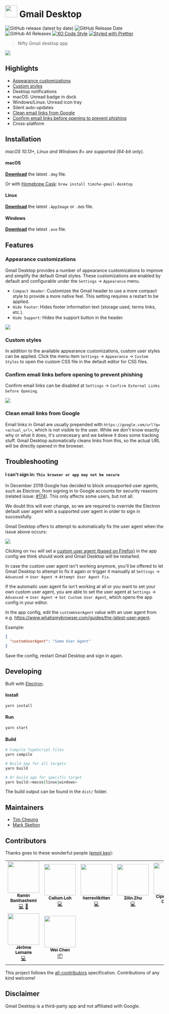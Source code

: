 # <img src="media/logo.png" height="38"> Gmail Desktop

![GitHub release (latest by date)](https://img.shields.io/github/v/release/timche/gmail-desktop)
![GitHub Release Date](https://img.shields.io/github/release-date/timche/gmail-desktop)
![GitHub All Releases](https://img.shields.io/github/downloads/timche/gmail-desktop/total)
[![XO Code Style](https://img.shields.io/badge/code_style-XO-5ed9c7.svg)](https://github.com/sindresorhus/xo)
[![Styled with Prettier](https://img.shields.io/badge/styled_with-prettier-ff69b4.svg)](https://github.com/prettier/prettier)

> Nifty Gmail desktop app

![](media/screenshot.png)

## Highlights

- [Appearance customizations](#appearance-customizations)
- [Custom styles](#custom-styles)
- Desktop notifications
- macOS: Unread badge in dock
- Windows/Linux: Unread icon tray
- Silent auto-updates
- [Clean email links from Google](#clean-email-links-from-google)
- [Confirm email links before opening to prevent phishing](#confirm-email-links-before-opening-to-prevent-phishing)
- Cross-platform

## Installation

_macOS 10.13+, Linux and Windows 8+ are supported (64-bit only)._

#### macOS

[**Download**](https://github.com/timche/gmail-desktop/releases/latest) the latest `.dmg` file.

Or with [Homebrew Cask](https://caskroom.github.io/): `brew install timche-gmail-desktop`

#### Linux

[**Download**](https://github.com/timche/gmail-desktop/releases/latest) the latest `.AppImage` or `.deb` file.

#### Windows

[**Download**](https://github.com/timche/gmail-desktop/releases/latest) the latest `.exe` file.

## Features

### Appearance customizations

Gmail Desktop provides a number of appearance customizations to improve and simplify the default Gmail styles. These customizations are enabled by default and configurable under the `Settings` → `Appearance` menu.

- `Compact Header`: Customizes the Gmail header to use a more compact style to provide a more native feel. This setting requires a restart to be applied.
- `Hide Footer`: Hides footer information text (storage used, terms links, etc.).
- `Hide Support`: Hides the support button in the header.

![](media/appearancecustomization.gif)

### Custom styles

In addition to the available appearance customizations, custom user styles can be applied. Click the menu item `Settings` → `Appearance` → `Custom Styles` to open the custom CSS file in the default editor for CSS files.

### Confirm email links before opening to prevent phishing

Confirm email links can be disabled at `Settings` → `Confirm External Links before Opening`.

![](media/confirmlinkdialog.png)

### Clean email links from Google

Email links in Gmail are usually prepended with `https://google.com/url?q=<actual_url>`, which is not visible to the user. While we don't know exactly why or what it does, it's unnecesary and we believe it does some tracking stuff. Gmail Desktop automatically cleans links from this, so the actual URL will be directly opened in the browser.

## Troubleshooting

#### I can't sign in: `This browser or app may not be secure`

In December 2019 Google has decided to block unsupported user agents, such as Electron, from signing in to Google accounts for security reasons (related issue: [#174](https://github.com/timche/gmail-desktop/issues/174)). This only affects some users, but not all.

We doubt this will ever change, so we are required to override the Electron default user agent with a supported user agent in order to sign in successfully.

Gmail Desktop offers to attempt to automatically fix the user agent when the issue above occurs:

![](media/signinfixdialog.png)

Clicking on `Yes` will set a [custom user agent (based on Firefox)](https://github.com/timche/gmail-desktop/blob/master/src/user-agents.json) in the app config we think should work and Gmail Desktop will be restarted.

In case the custom user agent isn't working anymore, you'll be offered to let Gmail Desktop to attempt to fix it again or trigger it manually at `Settings` → `Advanced` → `User Agent` → `Attempt User Agent Fix`.

If the automatic user agent fix isn't working at all or you want to set your own custom user agent, you are able to set the user agent at `Settings` → `Advanced` → `User Agent` → `Set Custom User Agent`, which opens the app config in your editor.

In the app config, edit the `customUserAgent` value with an user agent from e.g. https://www.whatismybrowser.com/guides/the-latest-user-agent.

Example:

```json
{
  "customUserAgent": "Some User Agent"
}
```

Save the config, restart Gmail Desktop and sign in again.

## Developing

Built with [Electron](https://github.com/electron/electron).

#### Install

```sh
yarn install
```

#### Run

```sh
yarn start
```

#### Build

```sh
# Compile TypeScript files
yarn compile

# Build app for all targets
yarn build

# Or build app for specific target
yarn build:<macos|linux|windows>
```

The build output can be found in the `dist/` folder.

## Maintainers

- [Tim Cheung](https://github.com/timche)
- [Mark Skelton](https://github.com/mskelton)

## Contributors

Thanks goes to these wonderful people ([emoji key](https://allcontributors.org/docs/en/emoji-key)):

<!-- ALL-CONTRIBUTORS-LIST:START - Do not remove or modify this section -->
<!-- prettier-ignore-start -->
<!-- markdownlint-disable -->
<table>
  <tr>
    <td align="center"><a href="http://www.ramin.it"><img src="https://avatars1.githubusercontent.com/u/672932?v=4" width="100px;" alt=""/><br /><sub><b>Ramin Banihashemi</b></sub></a><br /><a href="https://github.com/timche/gmail-desktop/commits?author=bsramin" title="Code">💻</a> <a href="#ideas-bsramin" title="Ideas, Planning, & Feedback">🤔</a></td>
    <td align="center"><a href="https://github.com/cdloh"><img src="https://avatars3.githubusercontent.com/u/883577?v=4" width="100px;" alt=""/><br /><sub><b>Callum Loh</b></sub></a><br /><a href="https://github.com/timche/gmail-desktop/commits?author=cdloh" title="Code">💻</a></td>
    <td align="center"><a href="https://github.com/herrevilkitten"><img src="https://avatars0.githubusercontent.com/u/4753104?v=4" width="100px;" alt=""/><br /><sub><b>herrevilkitten</b></sub></a><br /><a href="https://github.com/timche/gmail-desktop/commits?author=herrevilkitten" title="Code">💻</a></td>
    <td align="center"><a href="https://zhuzilin.github.io/"><img src="https://avatars0.githubusercontent.com/u/10428324?v=4" width="100px;" alt=""/><br /><sub><b>Zilin Zhu</b></sub></a><br /><a href="https://github.com/timche/gmail-desktop/commits?author=zhuzilin" title="Code">💻</a></td>
    <td align="center"><a href="https://volution.ro/ciprian"><img src="https://avatars0.githubusercontent.com/u/29785?v=4" width="100px;" alt=""/><br /><sub><b>Ciprian Dorin Craciun</b></sub></a><br /><a href="#ideas-cipriancraciun" title="Ideas, Planning, & Feedback">🤔</a></td>
    <td align="center"><a href="https://github.com/cyfrost"><img src="https://avatars3.githubusercontent.com/u/12471103?v=4" width="100px;" alt=""/><br /><sub><b>Cyrus Frost</b></sub></a><br /><a href="https://github.com/timche/gmail-desktop/commits?author=cyfrost" title="Code">💻</a> <a href="#maintenance-cyfrost" title="Maintenance">🚧</a></td>
    <td align="center"><a href="https://www.zzpxyx.com"><img src="https://avatars3.githubusercontent.com/u/2282083?v=4" width="100px;" alt=""/><br /><sub><b>Zhipeng Zhang</b></sub></a><br /><a href="https://github.com/timche/gmail-desktop/commits?author=zzpxyx" title="Code">💻</a></td>
  </tr>
  <tr>
    <td align="center"><a href="https://github.com/hell0-Wor1d"><img src="https://avatars2.githubusercontent.com/u/24373583?v=4" width="100px;" alt=""/><br /><sub><b>Jérôme Lemaire</b></sub></a><br /><a href="https://github.com/timche/gmail-desktop/commits?author=hell0-Wor1d" title="Code">💻</a></td>
    <td align="center"><a href="https://github.com/weichenw"><img src="https://avatars0.githubusercontent.com/u/9876456?v=4" width="100px;" alt=""/><br /><sub><b>Wei Chen</b></sub></a><br /><a href="#platform-weichenw" title="Packaging/porting to new platform">📦</a></td>
  </tr>
</table>

<!-- markdownlint-enable -->
<!-- prettier-ignore-end -->

<!-- ALL-CONTRIBUTORS-LIST:END -->

This project follows the [all-contributors](https://github.com/all-contributors/all-contributors) specification. Contributions of any kind welcome!

## Disclaimer

Gmail Desktop is a third-party app and not affiliated with Google.
